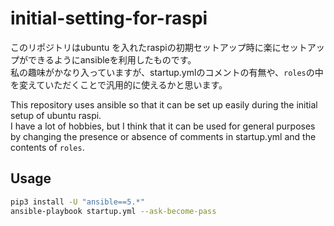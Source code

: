 # initial-setting-for-raspi
このリポジトリはubuntu を入れたraspiの初期セットアップ時に楽にセットアップができるようにansibleを利用したものです。  
私の趣味がかなり入っていますが、startup.ymlのコメントの有無や、`roles`の中を変えていただくことで汎用的に使えるかと思います。

This repository uses ansible so that it can be set up easily during the initial setup of ubuntu raspi.  
I have a lot of hobbies, but I think that it can be used for general purposes by changing the presence or absence of comments in startup.yml and the contents of `roles`.

## Usage

```sh
pip3 install -U "ansible==5.*"
ansible-playbook startup.yml --ask-become-pass
```
